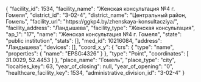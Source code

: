 {
    "facility_id": 1534,
    "facility_name": "Женская консультация №4 г. Гомеля",
    "district_id": "3-02-4",
    "district_name": "Центральный район, Гомель",
    "facility_url": "https:\/\/ggkp4.by\/zhenskaya-konsultacziya\/",
    "facility_address": "Ландышева",
    "facility_type": "Женская консультация",
    "ap_1": "17",
    "name": "Женская консультация №4 г. Гомеля",
    "state": "public institution",
    "stats": [],
    "med_id": 10216084,
    "address": "Ландышева",
    "devices": [],
    "coord_x_y": {
        "crs": {
            "type": "name",
            "properties": {
                "name": "EPSG:4326"
            }
        },
        "type": "Point",
        "coordinates": [
            31.0029,
            52.4453
        ]
    },
    "place_name": "Гомель",
    "place_type": "city",
    "localties_key": 63,
    "year_of_closing": null,
    "year_of_opening": "0",
    "healthcare_facility_key": 1534,
    "administrative_division_id": "3-02-4"
}